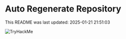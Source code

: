 # Auto Regenerate Repository

This README was last updated: 2025-01-21 21:51:03

 ![TryHackMe](https://tryhackme.com/badge/533634)